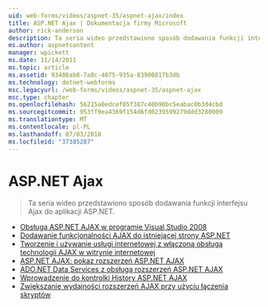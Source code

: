 ```yaml
---
uid: web-forms/videos/aspnet-35/aspnet-ajax/index
title: ASP.NET Ajax | Dokumentacja firmy Microsoft
author: rick-anderson
description: Ta seria wideo przedstawiono sposób dodawania funkcji interfejsu Ajax do aplikacji ASP.NET.
ms.author: aspnetcontent
manager: wpickett
ms.date: 11/14/2011
ms.topic: article
ms.assetid: 93486ab8-7a8c-4075-935a-83900817b3db
ms.technology: dotnet-webforms
msc.legacyurl: /web-forms/videos/aspnet-35/aspnet-ajax
msc.type: chapter
ms.openlocfilehash: 56215a8edcef85f387c40b90bc5eabac0b3d4cbd
ms.sourcegitcommit: 953ff9ea4369f154d6fd0239599279ddd3280009
ms.translationtype: MT
ms.contentlocale: pl-PL
ms.lasthandoff: 07/03/2018
ms.locfileid: "37385287"
---
```

<a name="aspnet-ajax"></a>ASP.NET Ajax
====================
> Ta seria wideo przedstawiono sposób dodawania funkcji interfejsu Ajax do aplikacji ASP.NET.


- [Obsługa ASP.NET AJAX w programie Visual Studio 2008](aspnet-ajax-support-in-visual-studio-2008.md)
- [Dodawanie funkcjonalności AJAX do istniejącej strony ASP.NET](adding-ajax-functionality-to-an-existing-aspnet-page.md)
- [Tworzenie i używanie usługi internetowej z włączoną obsługą technologii AJAX w witrynie internetowej](creating-and-using-an-ajax-enabled-web-service-in-a-web-site.md)
- [ASP.NET AJAX: pokaz rozszerzeń ASP.NET AJAX](aspnet-ajax-a-demonstration-of-aspnet-ajax.md)
- [ADO.NET Data Services z obsługą rozszerzeń ASP.NET AJAX](adonet-data-services-with-aspnet-ajax-support.md)
- [Wprowadzenie do kontrolki History ASP.NET AJAX](introduction-to-aspnet-ajax-history.md)
- [Zwiększanie wydajności rozszerzeń AJAX przy użyciu łączenia skryptów](using-script-combining-to-improve-ajax-performance.md)
